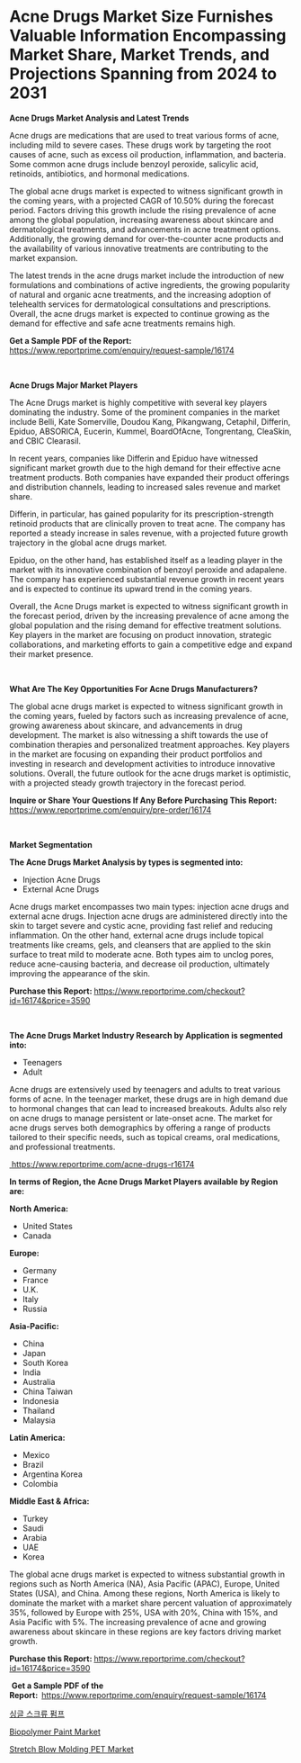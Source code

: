 <p><h1>Acne Drugs Market Size Furnishes Valuable Information Encompassing Market Share, Market Trends, and Projections Spanning from 2024 to 2031</h1></p><p><strong>Acne Drugs Market Analysis and Latest Trends</strong></p>
<p><p>Acne drugs are medications that are used to treat various forms of acne, including mild to severe cases. These drugs work by targeting the root causes of acne, such as excess oil production, inflammation, and bacteria. Some common acne drugs include benzoyl peroxide, salicylic acid, retinoids, antibiotics, and hormonal medications.</p><p>The global acne drugs market is expected to witness significant growth in the coming years, with a projected CAGR of 10.50% during the forecast period. Factors driving this growth include the rising prevalence of acne among the global population, increasing awareness about skincare and dermatological treatments, and advancements in acne treatment options. Additionally, the growing demand for over-the-counter acne products and the availability of various innovative treatments are contributing to the market expansion.</p><p>The latest trends in the acne drugs market include the introduction of new formulations and combinations of active ingredients, the growing popularity of natural and organic acne treatments, and the increasing adoption of telehealth services for dermatological consultations and prescriptions. Overall, the acne drugs market is expected to continue growing as the demand for effective and safe acne treatments remains high.</p></p>
<p><strong>Get a Sample PDF of the Report:&nbsp;</strong> <a href="https://www.reportprime.com/enquiry/request-sample/16174">https://www.reportprime.com/enquiry/request-sample/16174</a></p>
<p>&nbsp;</p>
<p><strong>Acne Drugs Major Market Players</strong></p>
<p><p>The Acne Drugs market is highly competitive with several key players dominating the industry. Some of the prominent companies in the market include Belli, Kate Somerville, Doudou Kang, Pikangwang, Cetaphil, Differin, Epiduo, ABSORICA, Eucerin, Kummel, BoardOfAcne, Tongrentang, CleaSkin, and CBIC Clearasil. </p><p>In recent years, companies like Differin and Epiduo have witnessed significant market growth due to the high demand for their effective acne treatment products. Both companies have expanded their product offerings and distribution channels, leading to increased sales revenue and market share. </p><p>Differin, in particular, has gained popularity for its prescription-strength retinoid products that are clinically proven to treat acne. The company has reported a steady increase in sales revenue, with a projected future growth trajectory in the global acne drugs market. </p><p>Epiduo, on the other hand, has established itself as a leading player in the market with its innovative combination of benzoyl peroxide and adapalene. The company has experienced substantial revenue growth in recent years and is expected to continue its upward trend in the coming years. </p><p>Overall, the Acne Drugs market is expected to witness significant growth in the forecast period, driven by the increasing prevalence of acne among the global population and the rising demand for effective treatment solutions. Key players in the market are focusing on product innovation, strategic collaborations, and marketing efforts to gain a competitive edge and expand their market presence.</p></p>
<p>&nbsp;</p>
<p><strong>What Are The Key Opportunities For Acne Drugs Manufacturers?</strong></p>
<p><p>The global acne drugs market is expected to witness significant growth in the coming years, fueled by factors such as increasing prevalence of acne, growing awareness about skincare, and advancements in drug development. The market is also witnessing a shift towards the use of combination therapies and personalized treatment approaches. Key players in the market are focusing on expanding their product portfolios and investing in research and development activities to introduce innovative solutions. Overall, the future outlook for the acne drugs market is optimistic, with a projected steady growth trajectory in the forecast period.</p></p>
<p><strong>Inquire or Share Your Questions If Any Before Purchasing This Report:</strong> <a href="https://www.reportprime.com/enquiry/pre-order/16174">https://www.reportprime.com/enquiry/pre-order/16174</a></p>
<p>&nbsp;</p>
<p><strong>Market Segmentation</strong></p>
<p><strong>The Acne Drugs Market Analysis by types is segmented into:</strong></p>
<p><ul><li>Injection Acne Drugs</li><li>External Acne Drugs</li></ul></p>
<p><p>Acne drugs market encompasses two main types: injection acne drugs and external acne drugs. Injection acne drugs are administered directly into the skin to target severe and cystic acne, providing fast relief and reducing inflammation. On the other hand, external acne drugs include topical treatments like creams, gels, and cleansers that are applied to the skin surface to treat mild to moderate acne. Both types aim to unclog pores, reduce acne-causing bacteria, and decrease oil production, ultimately improving the appearance of the skin.</p></p>
<p><strong>Purchase this Report:&nbsp;</strong><a href="https://www.reportprime.com/checkout?id=16174&price=3590">https://www.reportprime.com/checkout?id=16174&price=3590</a></p>
<p>&nbsp;</p>
<p><strong>The Acne Drugs Market Industry Research by Application is segmented into:</strong></p>
<p><ul><li>Teenagers</li><li>Adult</li></ul></p>
<p><p>Acne drugs are extensively used by teenagers and adults to treat various forms of acne. In the teenager market, these drugs are in high demand due to hormonal changes that can lead to increased breakouts. Adults also rely on acne drugs to manage persistent or late-onset acne. The market for acne drugs serves both demographics by offering a range of products tailored to their specific needs, such as topical creams, oral medications, and professional treatments.</p></p>
<p><a href="https://www.reportprime.com/acne-drugs-r16174">&nbsp;https://www.reportprime.com/acne-drugs-r16174</a></p>
<p><strong>In terms of Region, the Acne Drugs Market Players available by Region are:</strong></p>
<p>
    <p> <strong> North America: </strong>
        <ul>
            <li>United States</li>
            <li>Canada</li>
        </ul>
        </p> 
    <p> <strong> Europe: </strong>
        <ul>
            <li>Germany</li>
            <li>France</li>
            <li>U.K.</li>
            <li>Italy</li>
            <li>Russia</li>
        </ul>
        </p> 
    <p> <strong> Asia-Pacific: </strong>
        <ul>
            <li>China</li>
            <li>Japan</li>
            <li>South Korea</li>
            <li>India</li>
            <li>Australia</li>
            <li>China Taiwan</li>
            <li>Indonesia</li>
            <li>Thailand</li>
            <li>Malaysia</li>
        </ul>
        </p> 
    <p> <strong> Latin America: </strong>
        <ul>
            <li>Mexico</li>
            <li>Brazil</li>
            <li>Argentina Korea</li>
            <li>Colombia</li>
        </ul>
        </p> 
    <p> <strong> Middle East & Africa: </strong>
        <ul>
            <li>Turkey</li>
            <li>Saudi</li>
            <li>Arabia</li>
            <li>UAE</li>
            <li>Korea</li>
        </ul>
    </p>
    </p>
<p><p>The global acne drugs market is expected to witness substantial growth in regions such as North America (NA), Asia Pacific (APAC), Europe, United States (USA), and China. Among these regions, North America is likely to dominate the market with a market share percent valuation of approximately 35%, followed by Europe with 25%, USA with 20%, China with 15%, and Asia Pacific with 5%. The increasing prevalence of acne and growing awareness about skincare in these regions are key factors driving market growth.</p></p>
<p><strong>Purchase this Report: </strong><a href="https://www.reportprime.com/checkout?id=16174&price=3590">https://www.reportprime.com/checkout?id=16174&price=3590</a></p>
<p>&nbsp;<strong>Get a Sample PDF of the Report:&nbsp;&nbsp;</strong><a href="https://www.reportprime.com/enquiry/request-sample/16174">https://www.reportprime.com/enquiry/request-sample/16174</a></p>
<p><strong></strong></p>
<p><p><a href="https://github.com/oajzkywllm460/Market-Research-Report-List-1/blob/main/282371724162.md">싱글 스크류 펌프</a></p><p><a href="https://www.linkedin.com/pulse/biopolymer-paint-market-size-growth-forecast-from-2024-9onpc?trackingId=7cBg2tghR%2Bn6Rxuii9anUQ%3D%3D">Biopolymer Paint Market</a></p><p><a href="https://www.linkedin.com/pulse/stretch-blow-molding-pet-market-research-report-key-successful-bnbyc?trackingId=%2BJ2OsiKSX7nK8%2FyICuWHPQ%3D%3D">Stretch Blow Molding PET Market</a></p></p>